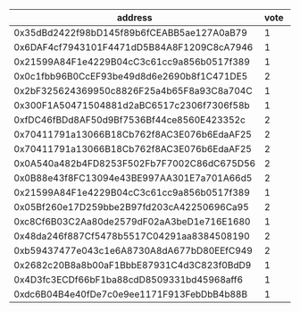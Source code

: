 address|vote|timestamp|signature
---|---|---|---
0x35dBd2422f98bD145f89b6fCEABB5ae127A0aB79|1|1599220024|0x39340e7321e54766be339b6e0cfd28000b44b05d4754515cb20afafdecc072707a59335975d69b7904fac31c233edd2aa89b606965fdaf3a4cb1b2431a18c5c41c
0x6DAF4cf7943101F4471dD5B84A8F1209C8cA7946|1|1599220069|0x7cb7290a0957e8905138f63f815255a428ce7dde5520c6fa600217a07e1ca3fb5eab4e3870e146bc5df383e4f4d83b6d10444b76761d6d57d481e37a01e23c7e1c
0x21599A84F1e4229B04cC3c61cc9a856b0517f389|1|1599225905|0xaf45eaffca24ad762595a0d97af0fa91e0f499a06c17845c88d356d7299779e823dc72c39d805fa069129671031ccb431208ab7175dd656cff7c7fb27db6a8931b
0x0c1fbb96B0CcEF93be49d8d6e2690b8f1C471DE5|2|1599228825|0x68a64af6d03256b6719cb8bdc61baf51b7fae4219defd4f30c01523dd956b58567253d1b5dbf4ebfccbeefd052713ca5572a0263b93d2f7c9cec47596a0f8e621c
0x2bF325624369950c8826F25a4b65F8a93C8a704C|1|1599228906|0x4a30a6a7e28e9142421f598e81dfc6097bd5a64d8e8f07494bd1699c65247f7f48481ed1a685ee52835b5e52e777ab906d881234dc0a990569a92c271049e9a81b
0x300F1A50471504881d2aBC6517c2306f7306f58b|1|1599228971|0xf079588d135d1111886c40cbfd196f60f4a68152e6ce995517ec16f5277b22d97db763f1e17fc7e9d95685a79d2c046795141bb8a24ffb4ff89ebf00a83643471b
0xfDC46fBDd8AF50d9Bf7536Bf44ce8560E423352c|2|1599229465|0x330c34468872a938da2c21631efee90dcb3d9c8e2ecbd9555f578b160053ee195bb832166d7f896bc2c62cc001325cff0e9c49e3e4b6b018ddc7c4acd7ff12b41c
0x70411791a13066B18Cb762f8AC3E076b6EdaAF25|2|1599229636|0x4b0237b84f532a51f3018b999834210273b98a429c6c1e7edcb8eb40425bbf7676f8cc8533f887d18077fcb764405678ceae8766d724ebc7123215ba32c258fe1c
0x70411791a13066B18Cb762f8AC3E076b6EdaAF25|2|1599229713|0x3fa641b8752276e87d97ba8abf1de89db4f62fa02e0724f691deccab88842b4945d3c3eb6b220a0f0cfa7352dc0ed17070ad9059b4e198be6faa543c24cca64b1c
0x0A540a482b4FD8253F502Fb7F7002C86dC675D56|2|1599229728|0xad9db108a47e65634bf48dd24ade7d14c4dfb49629111cb3b7dc609d2ae260270e36f399977820c6ea103af2b8829c91fe25b221eddc1900f7d706e9b439b11a1b
0x0B88e43f8FC13094e43BE997AA301E7a701A66d5|2|1599230142|0x8f21608f8b73707d4384c6c1dcc9d374ae3158e0004880e112a02d06d955fed96051e379103b9a542c25a40922ce1577f04ca6f5fcb0f23a7a814f18242892721b
0x21599A84F1e4229B04cC3c61cc9a856b0517f389|1|1599231100|0x8aee36a2eecf011b45cc3451e5fe367984c03bf2f55c3e723442edd34907c4c7374749702496fb799e4f1b52609844643854f3720785ebaf93ea1e1f6769c74c1b
0x05Bf260e17D259bbe2B97fd203cA42250696Ca95|2|1599234771|0x6da670940ea62276be1c85bb1e1c0d235d040a1de8939b8a985dae8d884e40863cee6341be1b8eb0f8ae0773f2b2ee0aa3e352b8b2e83d31a26cd8b446efef621c
0xc8Cf6B03C2Aa80de2579dF02aA3beD1e716E1680|1|1599235031|0x5bc0b10278209b419017e3f0444b5c7e17d590a54dffc97c27d2e5213ada94df4fa5706fd6ef68a77fad093882546e2c80f78367add08014b31988a93e728ae71c
0x48da246f887Cf5478b5517C04291aa8384508190|2|1599237037|0x321f248f8b21dec433e11f89e29f01335f223e2641ee343a68612c94a2961f90638ebe8255a5f383ff215e1fd0bd7b7078c010c20c8fd3ff48eb63d0d3499bb61b
0xb59437477e043c1e6A8730A8dA677bD80EEfC949|2|1599238496|0x126bad1481aa72e638c7114985b18acd75560fe8e75bd16e001cfea049c7416755b3968b8f6d0068681337a5757f38b0485f4c0b62f9d252cf8b410daec9ba831b
0x2682c20B8a8b00aF1BbbE87931C4d3C823f0BdD9|1|1599294179|0xc8e1dea3986aa3251840049d7400f9abd8258bb9f4239aa4cad3e0e7183231212b9fc33d3474bf60cd78b6cadbf84841d67261e5a59ca84cc181d4196c5252991c
0x4D3fc3ECDf66bF1ba88cdD8509331bd45968aff6|1|1599304010|0xa5fb1680d42a658361cf83793bea307875a50efd7822239b508d2096ea7aaa526286064f6ecaaae7e9607a5fd0082d90aedf5193b920239c96e92890d0e04d6c1b
0xdc6B04B4e40fDe7c0e9ee1171F913FebDbB4b88B|1|1599320605|0x83466b2cac471ec10fbf521e61f81c3e6b1ad0d54dde136c43a22af918ceecae4f7d417d915414ad72cf59fbb08b220c6cf5e9a5ed57ba86df7cb7392192357b1b